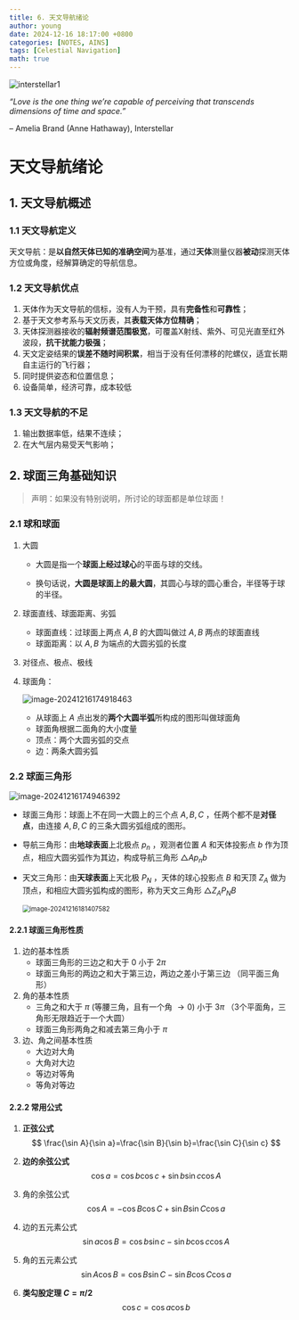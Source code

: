 ```yaml
---
title: 6. 天文导航绪论
author: young
date: 2024-12-16 18:17:00 +0800
categories: [NOTES, AINS]
tags: [Celestial Navigation]
math: true
---
```


![interstellar1](https://youngfriday-1328789051.cos.ap-beijing.myqcloud.com/Typora/interstellar1.jpg)

*“Love is the one thing we’re capable of perceiving that transcends dimensions of time and space.”*

– Amelia Brand (Anne Hathaway), Interstellar

# 天文导航绪论

## 1. 天文导航概述

### 1.1 天文导航定义

天文导航：是**以自然天体已知的准确空间**为基准，通过**天体**测量仪器**被动**探测天体方位或角度，经解算确定的导航信息。

### 1.2 天文导航优点

1. 天体作为天文导航的信标，没有人为干预，具有**完备性**和**可靠性**；
2. 基于天文参考系与天文历表，其**表载天体方位精确**；
3. 天体探测器接收的**辐射频谱范围极宽**，可覆盖X射线、紫外、可见光直至红外波段，**抗干扰能力极强**；
4. 天文定姿结果的**误差不随时间积累**，相当于没有任何漂移的陀螺仪，适宜长期自主运行的飞行器；
5. 同时提供姿态和位置信息；
6. 设备简单，经济可靠，成本较低

### 1.3 天文导航的不足

1. 输出数据率低，结果不连续；
2. 在大气层内易受天气影响；

## 2. 球面三角基础知识

> 声明：如果没有特别说明，所讨论的球面都是单位球面！

### 2.1 球和球面

1. 大圆

   - 大圆是指一个**球面上经过球心**的平面与球的交线。

   - 换句话说，**大圆是球面上的最大圆**，其圆心与球的圆心重合，半径等于球的半径。

2. 球面直线、球面距离、劣弧

   - 球面直线：过球面上两点 $A,B$ 的大圆叫做过 $A,B$ 两点的球面直线
   - 球面距离：以 $A,B$ 为端点的大圆劣弧的长度

3. 对径点、极点、极线

4. 球面角：

   ![image-20241216174918463](https://youngfriday-1328789051.cos.ap-beijing.myqcloud.com/Typora/image-20241216174918463.png)

   - 从球面上 $A$ 点出发的**两个大圆半弧**所构成的图形叫做球面角
   - 球面角根据二面角的大小度量
   - 顶点：两个大圆劣弧的交点
   - 边：两条大圆劣弧

### 2.2 球面三角形

![image-20241216174946392](https://youngfriday-1328789051.cos.ap-beijing.myqcloud.com/Typora/image-20241216174946392.png)

- 球面三角形：球面上不在同一大圆上的三个点 $A,B,C$ ，任两个都不是**对径点**，由连接 $A,B,C$ 的三条大圆劣弧组成的图形。

- 导航三角形：由**地球表面**上北极点 $p_n$ ，观测者位置 $A$ 和天体投影点 $b$ 作为顶点，相应大圆劣弧作为其边，构成导航三角形 $\bigtriangleup Ap_nb$

- 天文三角形：由**天球表面**上天北极 $P_N$ ，天体的球心投影点 $B$ 和天顶 $Z_A$ 做为顶点，和相应大圆劣弧构成的图形，称为天文三角形 $\bigtriangleup Z_AP_NB$

  <img src="https://youngfriday-1328789051.cos.ap-beijing.myqcloud.com/Typora/image-20241216181407582.png" alt="image-20241216181407582" style="zoom:80%;" />

#### 2.2.1 球面三角形性质

1. 边的基本性质
   - 球面三角形的三边之和大于 $0$ 小于 $2\pi$
   - 球面三角形的两边之和大于第三边，两边之差小于第三边 （同平面三角形）
2. 角的基本性质
   - 三角之和大于 $\pi$ (等腰三角，且有一个角 $\rightarrow 0$) 小于 $3\pi$ （3个平面角，三角形无限趋近于一个大圆）
   - 球面三角形两角之和减去第三角小于 $\pi$
3. 边、角之间基本性质
   - 大边对大角
   - 大角对大边
   - 等边对等角
   - 等角对等边

#### 2.2.2 常用公式

1. **正弦公式**
   $$
   \frac{\sin A}{\sin a}=\frac{\sin B}{\sin b}=\frac{\sin C}{\sin c}
   $$

2. **边的余弦公式**
   $$
   \cos a=\cos b \cos c+\sin b \sin c \cos A
   $$

3. 角的余弦公式
   $$
   \cos A=-\cos B\cos C+\sin B \sin C \cos a
   $$

4. 边的五元素公式
   $$
   \sin a \cos B=\cos b \sin c-\sin b \cos c \cos A
   $$

5. 角的五元素公式
   $$
   \sin A \cos B =\cos B \sin C -\sin B \cos C \cos a
   $$

6. **类勾股定理 $C=\pi/2$**
   $$
   \cos c=\cos a\cos b
   $$
